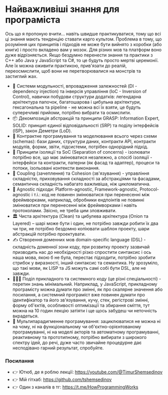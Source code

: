 # Найважливіші знання для програміста

Ось що я пропоную вчити... навіть швидше практикуватися, тому що всі ці знання мають тенденцію ставати карго культом. Проблема в тому, що розуміння цих принципів і підходів не може бути вийнято з коробки (або книги) і просто вкладено вам у мозок. Для різних мов та платформ воно дуже відрізняється. Якщо бездумно перенести знання та практики з C++ або Java у JavaScript та C#, то це будуть просто мертві церемонії. Але їх можна оживити практикою, прив'язати до реалій, переосмислити, щоб вони не перетворювалися на монстрів та застиглий жах.

- 📂 Системи модульності, впровадження залежностей (DI - dependency injection) та інверсія управління (IoC - Inversion of Control), навички побудови структури додатків: легендарна архітектура папочок, багатошарова і цибульна архітектури, гексагональна та pipeline - не можна всі їх взяти, це будуть суперечливі прийоми, потрібно вибрати та осмислити.
- 📦 Декомпозиція абстракцій та принципи GRASP: Information Expert, SOLID: принцип єдиної відповідальності (SRP) та поділу інтерфейсів (ISP), закон Деметри (LoD).
- 🧩 Контрактне програмування та моделювання всього через схеми (schemas): бази даних, структури даних, контракти API, контракти модулів, форми, звіти, підсистеми, потрібен однорідний підхід.
- 🔮 Принципи ізоляції та SoC (Separation of concerns) - ізолювати потрібно все, що має змінюватися незалежно, а спосіб ізоляції - інтерфейси та контракти, патерни (як фасад та адаптер), процеси та потоки, ізольовані контексти виконання.
- 🔗 Coupling (зачеплення) та Cohesion (зв'язування) - управління складністю, приховування складності за абстракціями та фасадами, семантична складність набагато важливіша, ніж цикломатична.
- 🙈 Agnostic підходи: Platform-agnostic, Framework-agnostic, Protocol-agnostic і т.і.: код не повинен змінюватися при перенесенні між фреймворками, наприклад, обробники ендпоінтів не повинні змінюватися при перенесенні між фреймворками і навіть протоколами. Звісно, ​​не треба цим зловживати.
- 🏛️ Чиста архітектура (Clean) та цибулева архітектура (Onion та Layered) – шарі може бути і один, не потрібно завжди робити їх два чи три, не потрібно бездомно копіювати шаблон проекту, шари абстракцій потрібно проектувати.
- ✍ Створення доменних мов domain-specific language (DSL) - складність доменної зони коду, при розвитку проекту зазвичай призводить нас до необхідності різко спростити синтаксис і ось наша мова, якою б не була, перестає підходити, потрібно зробити стрибок у виразності, інший синтаксис та семантика. Ну зрозуміло, що такі мови, як LISP та JS можуть самі собі бути DSL, але не завжди.
- 👷🏻‍♂️ Поділ прикладного та системного коду (це різні спеціальності) - перетин знань мінімальний. Наприклад, у JavaScript, прикладному програмісту можна думати про змінні, як про скалярне значення або посилання, а системний програміст вже повинен думати про ідентифікатор та його зв'язування, кучу, стек, регістрові змінні, форму об'єктів, особливості оптимізації та збирання сміття, тут можна на 10 годин лекцію затіяти і ще щось забудеш чи неточність вкрадеться.
- 🌟 Мультипарадигменне програмування: зациклюватися не можна ні на чому, ні на функціональному чи об'єктно-орієнтованому програмуванні, ні на моделі акторів та автоматному програмуванні, реактивному та прототипному, потрібно вибирати з широкого спектру ідей, до речі, дуже часто звичайне процедурне дає несподівано гарний результат, спробуйте.

### Посилання

- 👉 Ютюб, де я роблю лекції: https://youtube.com/@TimurShemsedinov
- 👉 Мій гітхаб: https://github.com/tshemsedinov
- 👉 Один з каналів в тг: https://t.me/HowProgrammingWorks
